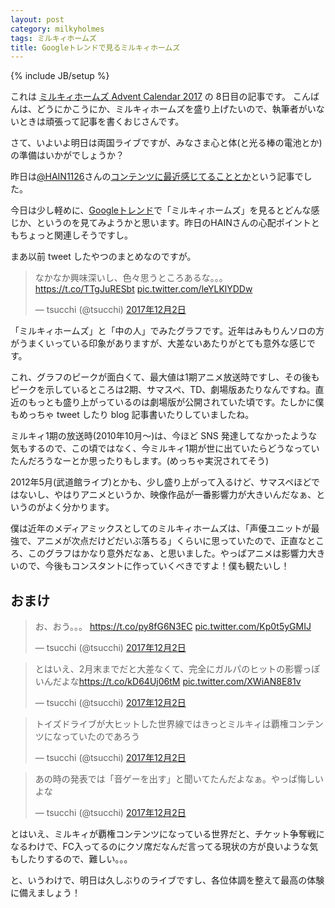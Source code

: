 ```yaml
---
layout: post
category: milkyholmes
tags: ミルキィホームズ
title: Googleトレンドで見るミルキィホームズ
---
```

{% include JB/setup %}

これは [ミルキィホームズ Advent Calendar 2017](https://adventar.org/calendars/2411) の 8日目の記事です。
こんばんは、どうにかこうにか、ミルキィホームズを盛り上げたいので、執筆者がいないときは頑張って記事を書くおじさんです。

さて、いよいよ明日は両国ライブですが、みなさま心と体(と光る棒の電池とか)の準備はいかがでしょうか？

昨日は[@HAIN1126](https://twitter.com/HAIN1126)さんの[コンテンツに最近感じてることとか](http://naui7654.blog77.fc2.com/blog-entry-1527.html)という記事でした。

今日は少し軽めに、[Googleトレンド](https://trends.google.co.jp/trends/)で「ミルキィホームズ」を見るとどんな感じか、というのを見てみようかと思います。昨日のHAINさんの心配ポイントともちょっと関連しそうですし。

まあ以前 tweet したやつのまとめなのですが。

<blockquote class="twitter-tweet" data-lang="ja"><p lang="ja" dir="ltr">なかなか興味深いし、色々思うところあるな。。。 <a href="https://t.co/TTgJuRESbt">https://t.co/TTgJuRESbt</a> <a href="https://t.co/leYLKlYDDw">pic.twitter.com/leYLKlYDDw</a></p>&mdash; tsucchi (@tsucchi) <a href="https://twitter.com/tsucchi/status/936847315427500032?ref_src=twsrc%5Etfw">2017年12月2日</a></blockquote>
<script async src="https://platform.twitter.com/widgets.js" charset="utf-8"></script>

「ミルキィホームズ」と「中の人」でみたグラフです。近年はみもりんソロの方がうまくいっている印象がありますが、大差ないあたりがとても意外な感じです。

これ、グラフのピークが面白くて、最大値は1期アニメ放送時ですし、その後もピークを示しているところは2期、サマスペ、TD、劇場版あたりなんですね。直近のもっとも盛り上がっているのは劇場版が公開されていた頃です。たしかに僕もめっちゃ tweet したり blog 記事書いたりしていましたね。

ミルキィ1期の放送時(2010年10月〜)は、今ほど SNS 発達してなかったような気もするので、この頃ではなく、今ミルキィ1期が世に出ていたらどうなっていたんだろうなーとか思ったりもします。(めっちゃ実況されてそう)

2012年5月(武道館ライブ)とかも、少し盛り上がって入るけど、サマスペほどではないし、やはりアニメというか、映像作品が一番影響力が大きいんだなぁ、というのがよく分かります。

僕は近年のメディアミックスとしてのミルキィホームズは、「声優ユニットが最強で、アニメが次点だけどだいぶ落ちる」くらいに思っていたので、正直なところ、このグラフはかなり意外だなぁ、と思いました。やっぱアニメは影響力大きいので、今後もコンスタントに作っていくべきですよ！僕も観たいし！

## おまけ

<blockquote class="twitter-tweet" data-lang="ja"><p lang="ja" dir="ltr">お、おう。。。 <a href="https://t.co/py8fG6N3EC">https://t.co/py8fG6N3EC</a> <a href="https://t.co/Kp0t5yGMIJ">pic.twitter.com/Kp0t5yGMIJ</a></p>&mdash; tsucchi (@tsucchi) <a href="https://twitter.com/tsucchi/status/936854913128087552?ref_src=twsrc%5Etfw">2017年12月2日</a></blockquote>
<script async src="https://platform.twitter.com/widgets.js" charset="utf-8"></script>

<blockquote class="twitter-tweet" data-lang="ja"><p lang="ja" dir="ltr">とはいえ、2月末までだと大差なくて、完全にガルパのヒットの影響っぽいんだよな<a href="https://t.co/kD64Uj06tM">https://t.co/kD64Uj06tM</a> <a href="https://t.co/XWiAN8E81v">pic.twitter.com/XWiAN8E81v</a></p>&mdash; tsucchi (@tsucchi) <a href="https://twitter.com/tsucchi/status/936855684771069952?ref_src=twsrc%5Etfw">2017年12月2日</a></blockquote>
<script async src="https://platform.twitter.com/widgets.js" charset="utf-8"></script>

<blockquote class="twitter-tweet" data-lang="ja"><p lang="ja" dir="ltr">トイズドライブが大ヒットした世界線ではきっとミルキィは覇権コンテンツになっていたのであろう</p>&mdash; tsucchi (@tsucchi) <a href="https://twitter.com/tsucchi/status/936856192135053312?ref_src=twsrc%5Etfw">2017年12月2日</a></blockquote>
<script async src="https://platform.twitter.com/widgets.js" charset="utf-8"></script>

<blockquote class="twitter-tweet" data-lang="ja"><p lang="ja" dir="ltr">あの時の発表では「音ゲーを出す」と聞いてたんだよなぁ。やっぱ悔しいよな</p>&mdash; tsucchi (@tsucchi) <a href="https://twitter.com/tsucchi/status/936856814557073408?ref_src=twsrc%5Etfw">2017年12月2日</a></blockquote>
<script async src="https://platform.twitter.com/widgets.js" charset="utf-8"></script>

とはいえ、ミルキィが覇権コンテンツになっている世界だと、チケット争奪戦になるわけで、FC入ってるのにクソ席だなんだ言ってる現状の方が良いような気もしたりするので、難しい。。。

と、いうわけで、明日は久しぶりのライブですし、各位体調を整えて最高の体験に備えましょう！

